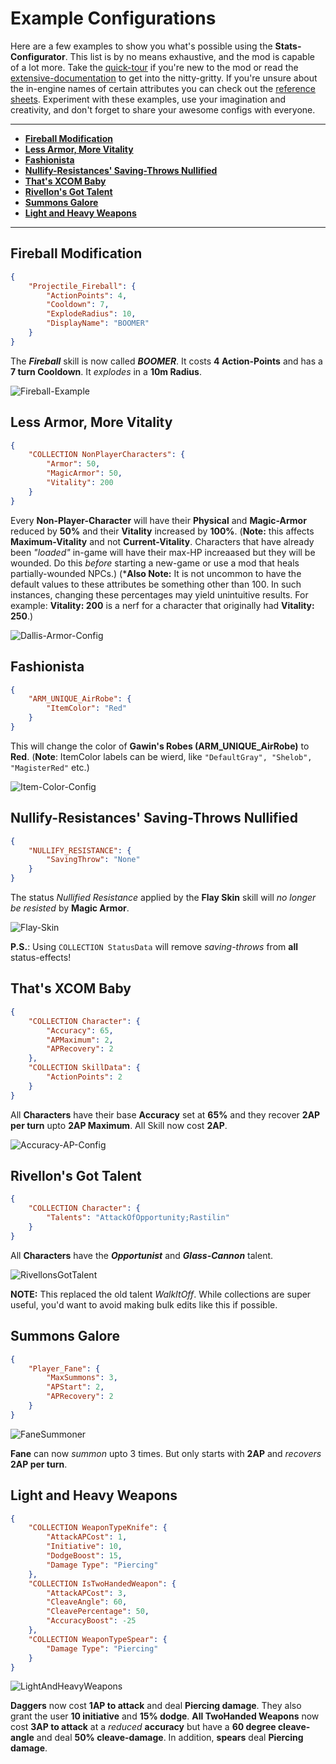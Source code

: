 # Example Configurations

Here are a few examples to show you what's possible using the **Stats-Configurator**. This list is by no means exhaustive, and the mod is capable of a lot more. Take the [quick-tour](Documentation/QuickTour.md) if you're new to the mod or read the [extensive-documentation](Documentation/Extensive-Documentation.md) to get into the nitty-gritty. If you're unsure about the in-engine names of certain attributes you can check out the [reference sheets](Extensive-Documentation.md#References). Experiment with these examples, use your imagination and creativity, and don't forget to share your awesome configs with everyone.

---

- **[Fireball Modification](#Fireball-Modification)**
- **[Less Armor, More Vitality](#Less-Armor-More-Vitality)**
- **[Fashionista](#Fashionista)**
- **[Nullify-Resistances' Saving-Throws Nullified](#nullify-resistances-saving-throws-nullified)**
- **[That's XCOM Baby](#Thats-XCOM-Baby)**
- **[Rivellon's Got Talent](#rivellons-got-talent)**
- **[Summons Galore](#summons-galore)**
- **[Light and Heavy Weapons](#light-and-heavy-weapons)**

---

## Fireball Modification

```json
{
    "Projectile_Fireball": {
        "ActionPoints": 4,
        "Cooldown": 7,
        "ExplodeRadius": 10,
        "DisplayName": "BOOMER"
    }
}
```

The ***Fireball*** skill is now called ***BOOMER***. It costs **4 Action-Points** and has a **7 turn Cooldown**. It _explodes_ in a **10m Radius**.

![Fireball-Example](https://imgur.com/Vc3NkF8.png)

## Less Armor, More Vitality

```json
{
    "COLLECTION NonPlayerCharacters": {
        "Armor": 50,
        "MagicArmor": 50,
        "Vitality": 200
    }
}
```

Every **Non-Player-Character** will have their **Physical** and **Magic-Armor** reduced by **50%** and their **Vitality** increased by **100%**. (**Note:** this affects **Maximum-Vitality** and not **Current-Vitality**. Characters that have already been _"loaded"_ in-game will have their max-HP increaased but they will be wounded. Do this _before_ starting a new-game or use a mod that heals partially-wounded NPCs.) (***Also Note:** It is not uncommon to have the default values to these attributes be something other than 100. In such instances, changing these percentages may yield unintuitive results. For example: **Vitality: 200** is a nerf for a character that originally had **Vitality: 250**.)

![Dallis-Armor-Config](https://imgur.com/i6uw3Ky.png)

## Fashionista

```json
{
    "ARM_UNIQUE_AirRobe": {
        "ItemColor": "Red"
    }
}
```

This will change the color of **Gawin's Robes (ARM_UNIQUE_AirRobe)** to **Red**. (**Note**: ItemColor labels can be wierd, like `"DefaultGray", "Shelob", "MagisterRed"` etc.)

![Item-Color-Config](https://imgur.com/hvb9DYM.png)

## Nullify-Resistances' Saving-Throws Nullified

```json
{
    "NULLIFY_RESISTANCE": {
        "SavingThrow": "None"
    }
}
```

The status _Nullified Resistance_ applied by the **Flay Skin** skill will _no longer be resisted_ by **Magic Armor**.

![Flay-Skin](https://i.imgur.com/zr4YcAO.png)

**P.S.**: Using `COLLECTION StatusData` will remove _saving-throws_ from **all** status-effects!

## That's XCOM Baby

```json
{
    "COLLECTION Character": {
        "Accuracy": 65,
        "APMaximum": 2,
        "APRecovery": 2
    },
    "COLLECTION SkillData": {
        "ActionPoints": 2
    }
}
```

All **Characters** have their base **Accuracy** set at **65%** and they recover **2AP per turn** upto **2AP Maximum**. All Skill now cost **2AP**.

![Accuracy-AP-Config](https://imgur.com/glX91qP.png)

## Rivellon's Got Talent

```json
{
    "COLLECTION Character": {
        "Talents": "AttackOfOpportunity;Rastilin"
    }
}
```

All **Characters** have the ***Opportunist*** and ***Glass-Cannon*** talent.

![RivellonsGotTalent](https://imgur.com/XYIfDM2.png)

**NOTE:** This replaced the old talent _WalkItOff_. While collections are super useful, you'd want to avoid making bulk edits like this if possible.

## Summons Galore

```json
{
    "Player_Fane": {
        "MaxSummons": 3,
        "APStart": 2,
        "APRecovery": 2
    }
}
```

![FaneSummoner](https://imgur.com/ujR8YjD.png)

**Fane** can now _summon_ upto 3 times. But only starts with **2AP** and _recovers_ **2AP per turn**.

## Light and Heavy Weapons

```json
{
    "COLLECTION WeaponTypeKnife": {
        "AttackAPCost": 1,
        "Initiative": 10,
        "DodgeBoost": 15,
        "Damage Type": "Piercing"
    },
    "COLLECTION IsTwoHandedWeapon": {
        "AttackAPCost": 3,
        "CleaveAngle": 60,
        "CleavePercentage": 50,
        "AccuracyBoost": -25
    },
    "COLLECTION WeaponTypeSpear": {
        "Damage Type": "Piercing"
    }
}
```

![LightAndHeavyWeapons](https://imgur.com/u58ACuM.png)

**Daggers** now cost **1AP to attack** and deal **Piercing damage**. They also grant the user **10 initiative** and **15% dodge**. **All TwoHanded Weapons** now cost **3AP to attack** at a _reduced_ **accuracy** but have a **60 degree cleave-angle** and deal **50% cleave-damage**. In addition, **spears** deal **Piercing damage**.

